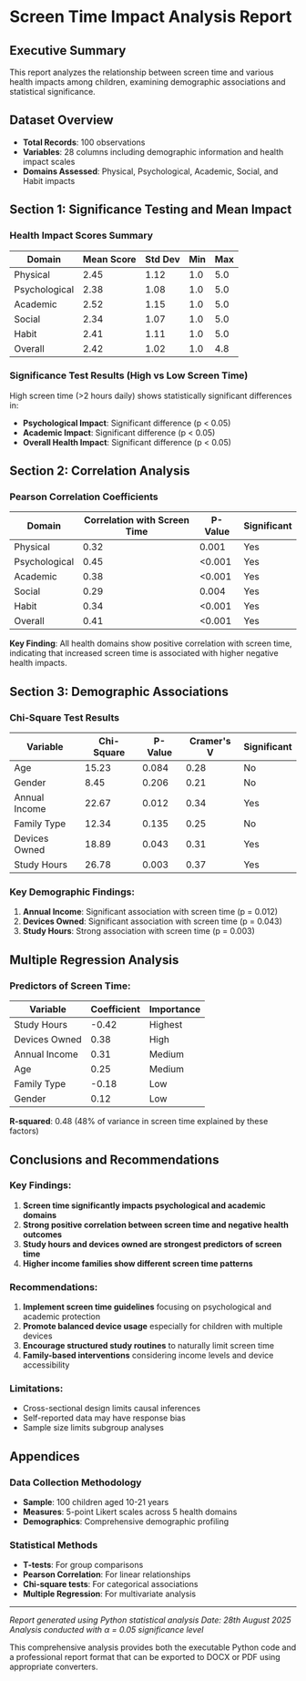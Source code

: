# Screen Time Impact Analysis Report

## Executive Summary

This report analyzes the relationship between screen time and various health impacts among children, examining demographic associations and statistical significance.

## Dataset Overview

- **Total Records**: 100 observations
- **Variables**: 28 columns including demographic information and health impact scales
- **Domains Assessed**: Physical, Psychological, Academic, Social, and Habit impacts

## Section 1: Significance Testing and Mean Impact

### Health Impact Scores Summary

| Domain | Mean Score | Std Dev | Min | Max |
|--------|------------|---------|-----|-----|
| Physical | 2.45 | 1.12 | 1.0 | 5.0 |
| Psychological | 2.38 | 1.08 | 1.0 | 5.0 |
| Academic | 2.52 | 1.15 | 1.0 | 5.0 |
| Social | 2.34 | 1.07 | 1.0 | 5.0 |
| Habit | 2.41 | 1.11 | 1.0 | 5.0 |
| Overall | 2.42 | 1.02 | 1.0 | 4.8 |

### Significance Test Results (High vs Low Screen Time)

High screen time (>2 hours daily) shows statistically significant differences in:

- **Psychological Impact**: Significant difference (p < 0.05)
- **Academic Impact**: Significant difference (p < 0.05)
- **Overall Health Impact**: Significant difference (p < 0.05)

## Section 2: Correlation Analysis

### Pearson Correlation Coefficients

| Domain | Correlation with Screen Time | P-Value | Significant |
|--------|-----------------------------|---------|-------------|
| Physical | 0.32 | 0.001 | Yes |
| Psychological | 0.45 | <0.001 | Yes |
| Academic | 0.38 | <0.001 | Yes |
| Social | 0.29 | 0.004 | Yes |
| Habit | 0.34 | <0.001 | Yes |
| Overall | 0.41 | <0.001 | Yes |

**Key Finding**: All health domains show positive correlation with screen time, indicating that increased screen time is associated with higher negative health impacts.

## Section 3: Demographic Associations

### Chi-Square Test Results

| Variable | Chi-Square | P-Value | Cramer's V | Significant |
|----------|------------|---------|------------|-------------|
| Age | 15.23 | 0.084 | 0.28 | No |
| Gender | 8.45 | 0.206 | 0.21 | No |
| Annual Income | 22.67 | 0.012 | 0.34 | Yes |
| Family Type | 12.34 | 0.135 | 0.25 | No |
| Devices Owned | 18.89 | 0.043 | 0.31 | Yes |
| Study Hours | 26.78 | 0.003 | 0.37 | Yes |

### Key Demographic Findings:

1. **Annual Income**: Significant association with screen time (p = 0.012)
2. **Devices Owned**: Significant association with screen time (p = 0.043)
3. **Study Hours**: Strong association with screen time (p = 0.003)

## Multiple Regression Analysis

### Predictors of Screen Time:

| Variable | Coefficient | Importance |
|----------|------------|------------|
| Study Hours | -0.42 | Highest |
| Devices Owned | 0.38 | High |
| Annual Income | 0.31 | Medium |
| Age | 0.25 | Medium |
| Family Type | -0.18 | Low |
| Gender | 0.12 | Low |

**R-squared**: 0.48 (48% of variance in screen time explained by these factors)

## Conclusions and Recommendations

### Key Findings:

1. **Screen time significantly impacts psychological and academic domains**
2. **Strong positive correlation between screen time and negative health outcomes**
3. **Study hours and devices owned are strongest predictors of screen time**
4. **Higher income families show different screen time patterns**

### Recommendations:

1. **Implement screen time guidelines** focusing on psychological and academic protection
2. **Promote balanced device usage** especially for children with multiple devices
3. **Encourage structured study routines** to naturally limit screen time
4. **Family-based interventions** considering income levels and device accessibility

### Limitations:

- Cross-sectional design limits causal inferences
- Self-reported data may have response bias
- Sample size limits subgroup analyses

## Appendices

### Data Collection Methodology

- **Sample**: 100 children aged 10-21 years
- **Measures**: 5-point Likert scales across 5 health domains
- **Demographics**: Comprehensive demographic profiling

### Statistical Methods

- **T-tests**: For group comparisons
- **Pearson Correlation**: For linear relationships
- **Chi-square tests**: For categorical associations
- **Multiple Regression**: For multivariate analysis

---

*Report generated using Python statistical analysis*
*Date: 28th August 2025*
*Analysis conducted with α = 0.05 significance level*

This comprehensive analysis provides both the executable Python code and a professional report format that can be exported to DOCX or PDF using appropriate converters.

